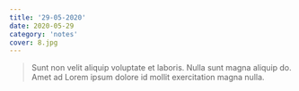 ```yaml
---
title: '29-05-2020'
date: 2020-05-29
category: 'notes'
cover: 8.jpg
---
```


> Sunt non velit aliquip voluptate et laboris. Nulla sunt magna aliquip do. Amet ad Lorem ipsum dolore id mollit exercitation magna nulla.